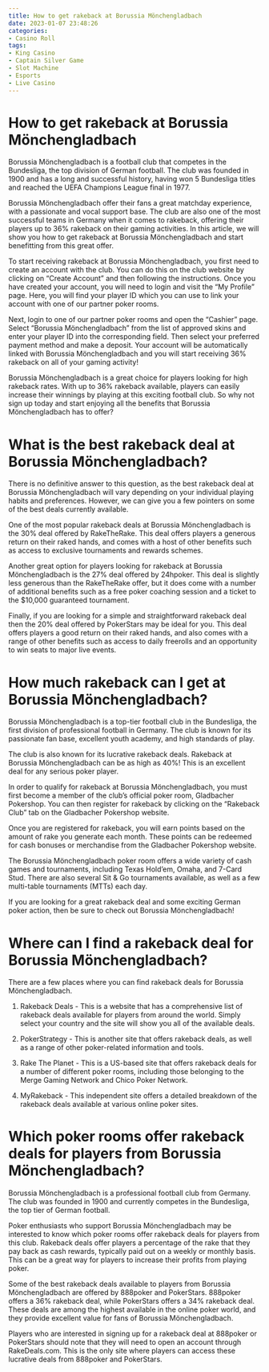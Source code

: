 ```yaml
---
title: How to get rakeback at Borussia Mönchengladbach
date: 2023-01-07 23:48:26
categories:
- Casino Roll
tags:
- King Casino
- Captain Silver Game
- Slot Machine
- Esports
- Live Casino
---
```



#  How to get rakeback at Borussia Mönchengladbach

Borussia Mönchengladbach is a football club that competes in the Bundesliga, the top division of German football. The club was founded in 1900 and has a long and successful history, having won 5 Bundesliga titles and reached the UEFA Champions League final in 1977.

Borussia Mönchengladbach offer their fans a great matchday experience, with a passionate and vocal support base. The club are also one of the most successful teams in Germany when it comes to rakeback, offering their players up to 36% rakeback on their gaming activities. In this article, we will show you how to get rakeback at Borussia Mönchengladbach and start benefitting from this great offer.

To start receiving rakeback at Borussia Mönchengladbach, you first need to create an account with the club. You can do this on the club website by clicking on “Create Account” and then following the instructions. Once you have created your account, you will need to login and visit the “My Profile” page. Here, you will find your player ID which you can use to link your account with one of our partner poker rooms.

Next, login to one of our partner poker rooms and open the “Cashier” page. Select “Borussia Mönchengladbach” from the list of approved skins and enter your player ID into the corresponding field. Then select your preferred payment method and make a deposit. Your account will be automatically linked with Borussia Mönchengladbach and you will start receiving 36% rakeback on all of your gaming activity!

Borussia Mönchengladbach is a great choice for players looking for high rakeback rates. With up to 36% rakeback available, players can easily increase their winnings by playing at this exciting football club. So why not sign up today and start enjoying all the benefits that Borussia Mönchengladbach has to offer?

#  What is the best rakeback deal at Borussia Mönchengladbach?

There is no definitive answer to this question, as the best rakeback deal at Borussia Mönchengladbach will vary depending on your individual playing habits and preferences. However, we can give you a few pointers on some of the best deals currently available.

One of the most popular rakeback deals at Borussia Mönchengladbach is the 30% deal offered by RakeTheRake. This deal offers players a generous return on their raked hands, and comes with a host of other benefits such as access to exclusive tournaments and rewards schemes.

Another great option for players looking for rakeback at Borussia Mönchengladbach is the 27% deal offered by 24hpoker. This deal is slightly less generous than the RakeTheRake offer, but it does come with a number of additional benefits such as a free poker coaching session and a ticket to the $10,000 guaranteed tournament.

Finally, if you are looking for a simple and straightforward rakeback deal then the 20% deal offered by PokerStars may be ideal for you. This deal offers players a good return on their raked hands, and also comes with a range of other benefits such as access to daily freerolls and an opportunity to win seats to major live events.

#  How much rakeback can I get at Borussia Mönchengladbach?

Borussia Mönchengladbach is a top-tier football club in the Bundesliga, the first division of professional football in Germany. The club is known for its passionate fan base, excellent youth academy, and high standards of play.

The club is also known for its lucrative rakeback deals. Rakeback at Borussia Mönchengladbach can be as high as 40%! This is an excellent deal for any serious poker player.

In order to qualify for rakeback at Borussia Mönchengladbach, you must first become a member of the club’s official poker room, Gladbacher Pokershop. You can then register for rakeback by clicking on the “Rakeback Club” tab on the Gladbacher Pokershop website.

Once you are registered for rakeback, you will earn points based on the amount of rake you generate each month. These points can be redeemed for cash bonuses or merchandise from the Gladbacher Pokershop website.

The Borussia Mönchengladbach poker room offers a wide variety of cash games and tournaments, including Texas Hold’em, Omaha, and 7-Card Stud. There are also several Sit & Go tournaments available, as well as a few multi-table tournaments (MTTs) each day.

If you are looking for a great rakeback deal and some exciting German poker action, then be sure to check out Borussia Mönchengladbach!

#  Where can I find a rakeback deal for Borussia Mönchengladbach?

There are a few places where you can find rakeback deals for Borussia Mönchengladbach.

1. Rakeback Deals - This is a website that has a comprehensive list of rakeback deals available for players from around the world. Simply select your country and the site will show you all of the available deals.

2. PokerStrategy - This is another site that offers rakeback deals, as well as a range of other poker-related information and tools.

3. Rake The Planet - This is a US-based site that offers rakeback deals for a number of different poker rooms, including those belonging to the Merge Gaming Network and Chico Poker Network.

4. MyRakeback - This independent site offers a detailed breakdown of the rakeback deals available at various online poker sites.

#  Which poker rooms offer rakeback deals for players from Borussia Mönchengladbach?

Borussia Mönchengladbach is a professional football club from Germany. The club was founded in 1900 and currently competes in the Bundesliga, the top tier of German football.

Poker enthusiasts who support Borussia Mönchengladbach may be interested to know which poker rooms offer rakeback deals for players from this club. Rakeback deals offer players a percentage of the rake that they pay back as cash rewards, typically paid out on a weekly or monthly basis. This can be a great way for players to increase their profits from playing poker.

Some of the best rakeback deals available to players from Borussia Mönchengladbach are offered by 888poker and PokerStars. 888poker offers a 36% rakeback deal, while PokerStars offers a 34% rakeback deal. These deals are among the highest available in the online poker world, and they provide excellent value for fans of Borussia Mönchengladbach.

Players who are interested in signing up for a rakeback deal at 888poker or PokerStars should note that they will need to open an account through RakeDeals.com. This is the only site where players can access these lucrative deals from 888poker and PokerStars.